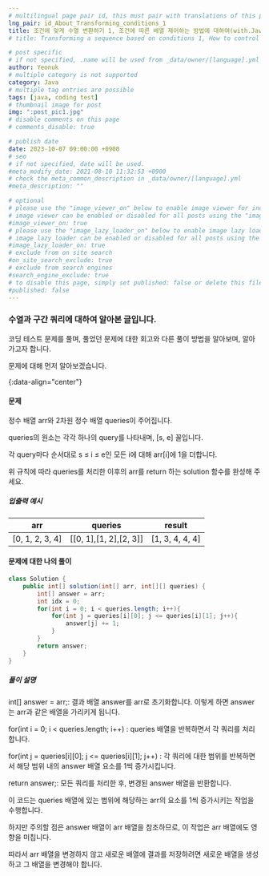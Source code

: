 ```yaml
---
# multilingual page pair id, this must pair with translations of this page. (This name must be unique)
lng_pair: id_About_Transforming_conditions_1
title: 조건에 맞게 수열 변환하기 1, 조건에 따른 배열 제어하는 방법에 대하여(with.Java)
# title: Transforming a sequence based on conditions 1, How to control an array based on conditions (with.Java)

# post specific
# if not specified, .name will be used from _data/owner/[language].yml
author: Yeonuk
# multiple category is not supported
category: Java
# multiple tag entries are possible
tags: [java, coding test]
# thumbnail image for post
img: ":post_pic1.jpg"
# disable comments on this page
# comments_disable: true

# publish date
date: 2023-10-07 09:00:00 +0900
# seo
# if not specified, date will be used.
#meta_modify_date: 2021-08-10 11:32:53 +0900
# check the meta_common_description in _data/owner/[language].yml
#meta_description: ""

# optional
# please use the "image_viewer_on" below to enable image viewer for individual pages or posts (_posts/ or [language]/_posts folders).
# image viewer can be enabled or disabled for all posts using the "image_viewer_posts: true" setting in _data/conf/main.yml.
#image_viewer_on: true
# please use the "image_lazy_loader_on" below to enable image lazy loader for individual pages or posts (_posts/ or [language]/_posts folders).
# image lazy loader can be enabled or disabled for all posts using the "image_lazy_loader_posts: true" setting in _data/conf/main.yml.
#image_lazy_loader_on: true
# exclude from on site search
#on_site_search_exclude: true
# exclude from search engines
#search_engine_exclude: true
# to disable this page, simply set published: false or delete this file
#published: false
---
```


<!-- outline-start -->

### 수열과 구간 쿼리에 대하여 알아본 글입니다.

코딩 테스트 문제를 풀며, 풀었던 문제에 대한 회고와 다른 풀이 방법을 알아보며, 알아가고자 합니다.

문제에 대해 먼저 알아보겠습니다.

{:data-align="center"}

<!-- outline-end -->

#### 문제

정수 배열 arr와 2차원 정수 배열 queries이 주어집니다.

queries의 원소는 각각 하나의 query를 나타내며, [s, e] 꼴입니다.

각 query마다 순서대로 s ≤ i ≤ e인 모든 i에 대해 arr[i]에 1을 더합니다.

위 규칙에 따라 queries를 처리한 이후의 arr를 return 하는 solution 함수를 완성해 주세요.

##### 입출력 예시

| arr             | queries                | result          |
| --------------- | ---------------------- | --------------- |
| [0, 1, 2, 3, 4] | [[0, 1],[1, 2],[2, 3]] | [1, 3, 4, 4, 4] |

<!-- | start_num | end_num | result |
| --------- | ------- | ------ |
| 10        | 3       | 0      | -->

#### 문제에 대한 나의 풀이

```java
class Solution {
    public int[] solution(int[] arr, int[][] queries) {
        int[] answer = arr;
        int idx = 0;
        for(int i = 0; i < queries.length; i++){
            for(int j = queries[i][0]; j <= queries[i][1]; j++){
                answer[j] += 1;
            }
        }
        return answer;
    }
}
```

##### 풀이 설명

int[] answer = arr;: 결과 배열 answer를 arr로 초기화합니다. 이렇게 하면 answer는 arr과 같은 배열을 가리키게 됩니다.

for(int i = 0; i < queries.length; i++) : queries 배열을 반복하면서 각 쿼리를 처리합니다.

for(int j = queries[i][0]; j <= queries[i][1]; j++) : 각 쿼리에 대한 범위를 반복하면서 해당 범위 내의 answer 배열 요소를 1씩 증가시킵니다.

return answer;: 모든 쿼리를 처리한 후, 변경된 answer 배열을 반환합니다.

이 코드는 queries 배열에 있는 범위에 해당하는 arr의 요소를 1씩 증가시키는 작업을 수행합니다.

하지만 주의할 점은 answer 배열이 arr 배열을 참조하므로, 이 작업은 arr 배열에도 영향을 미칩니다.

따라서 arr 배열을 변경하지 않고 새로운 배열에 결과를 저장하려면 새로운 배열을 생성하고 그 배열을 변경해야 합니다.
